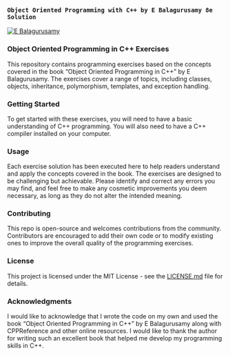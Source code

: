 ### `Object Oriented Programming with C++ by E Balagurusamy 8e Solution`

[![E Balagurusamy](https://m.media-amazon.com/images/I/41sbWdpTgRL._AC_SX60_CR,0,0,60,60_.jpg)](https://amzn.eu/d/1fsgTX1)

### Object Oriented Programming in C++ Exercises
This repository contains programming exercises based on the concepts covered in the book “Object Oriented Programming in C++” by E Balagurusamy. The exercises cover a range of topics, including classes, objects, inheritance, polymorphism, templates, and exception handling.

### Getting Started
To get started with these exercises, you will need to have a basic understanding of C++ programming. You will also need to have a C++ compiler installed on your computer.

### Usage
Each exercise solution has been executed here to help readers understand and apply the concepts covered in the book. The exercises are designed to be challenging but achievable. Please identify and correct any errors you may find, and feel free to make any cosmetic improvements you deem necessary, as long as they do not alter the intended meaning.

### Contributing
This repo is open-source and welcomes contributions from the community. Contributors are encouraged to add their own code or to modify existing ones to improve the overall quality of the programming exercises.
 

### License
This project is licensed under the MIT License - see the [LICENSE.md](https://github.com/imeanup/Object-Oriented-Programming-with-Cpp/blob/main/LICENSE.md) file for details.

### Acknowledgments
I would like to acknowledge that I wrote the code on my own and used the book “Object Oriented Programming in C++” by E Balagurusamy along with CPPReference and other online resources. I would like to thank the author for writing such an excellent book that helped me develop my programming skills in C++.

